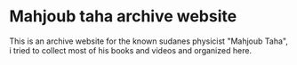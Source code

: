 # Mahjoub taha archive website
This is an archive website for the known sudanes physicist "Mahjoub Taha", i tried to collect most of his books and videos and organized here.
